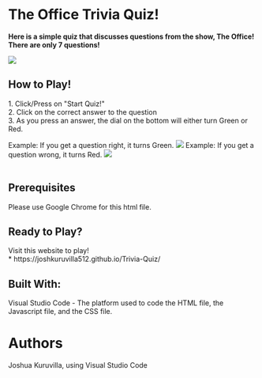 <h1>The Office Trivia Quiz!</h1>
<strong><p>Here is a simple quiz that discusses questions from the show, The Office!
There are only 7 questions!</p></strong>

![](https://user-images.githubusercontent.com/57737037/71058813-9d509800-2126-11ea-8ae6-be10a9ca1039.png)

<h2>How to Play!</h2>
1. Click/Press on "Start Quiz!"
<br>
2. Click on the correct answer to the question
<br>
3. As you press an answer, the dial on the bottom will either turn Green or Red. 

Example: If you get a question right, it turns Green.
![](https://user-images.githubusercontent.com/57737037/71059103-937b6480-2127-11ea-9c43-bd06ce1c5579.png)
Example: If you get a question wrong, it turns Red.
![](https://user-images.githubusercontent.com/57737037/71059001-4bf4d880-2127-11ea-85d2-302bc077a8e3.png)
<br>
<br>
<h2>Prerequisites</h2>
Please use Google Chrome for this html file.

<h2>Ready to Play?</h2>
Visit this website to play!
<br>
* https://joshkuruvilla512.github.io/Trivia-Quiz/

<h2>Built With:</h2>
Visual Studio Code - The platform used to code the HTML file, the Javascript file, and the CSS file.


<h1>Authors</h1>
Joshua Kuruvilla, using Visual Studio Code
